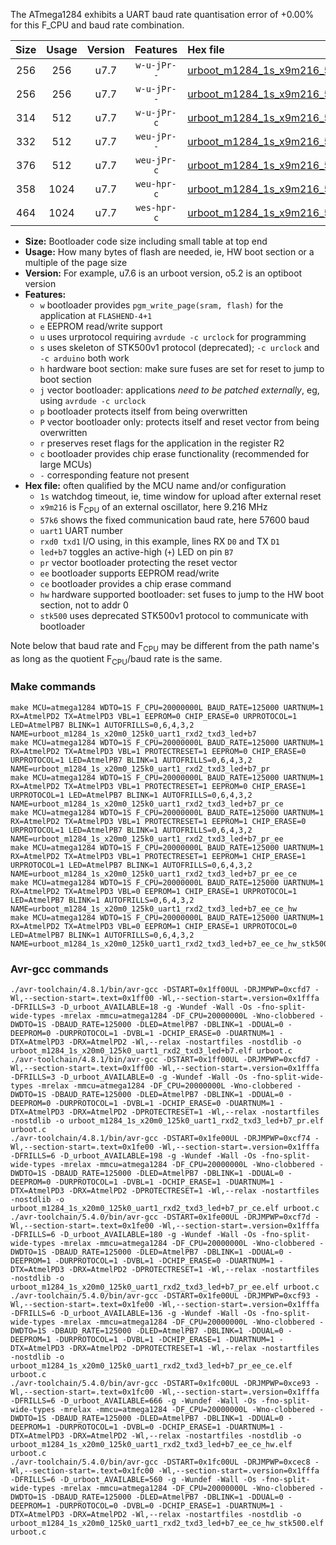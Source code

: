The ATmega1284 exhibits a UART baud rate quantisation error of +0.00% for this F_CPU and baud rate combination.

|Size|Usage|Version|Features|Hex file|
|:-:|:-:|:-:|:-:|:--|
|256|256|u7.7|`w-u-jPr--`|[urboot_m1284_1s_x9m216_57k6_uart1_rxd2_txd3_led+b7.hex](https://raw.githubusercontent.com/stefanrueger/urboot.hex/main/mcus/atmega1284/watchdog_1_s/external_oscillator_x/%2B9m216000_hz/%2B%2B57k6_baud/uart1_rxd2_txd3/led%2Bb7/urboot_m1284_1s_x9m216_57k6_uart1_rxd2_txd3_led%2Bb7.hex)|
|256|256|u7.7|`w-u-jPr--`|[urboot_m1284_1s_x9m216_57k6_uart1_rxd2_txd3_led+b7_pr.hex](https://raw.githubusercontent.com/stefanrueger/urboot.hex/main/mcus/atmega1284/watchdog_1_s/external_oscillator_x/%2B9m216000_hz/%2B%2B57k6_baud/uart1_rxd2_txd3/led%2Bb7/urboot_m1284_1s_x9m216_57k6_uart1_rxd2_txd3_led%2Bb7_pr.hex)|
|314|512|u7.7|`w-u-jPr-c`|[urboot_m1284_1s_x9m216_57k6_uart1_rxd2_txd3_led+b7_pr_ce.hex](https://raw.githubusercontent.com/stefanrueger/urboot.hex/main/mcus/atmega1284/watchdog_1_s/external_oscillator_x/%2B9m216000_hz/%2B%2B57k6_baud/uart1_rxd2_txd3/led%2Bb7/urboot_m1284_1s_x9m216_57k6_uart1_rxd2_txd3_led%2Bb7_pr_ce.hex)|
|332|512|u7.7|`weu-jPr--`|[urboot_m1284_1s_x9m216_57k6_uart1_rxd2_txd3_led+b7_pr_ee.hex](https://raw.githubusercontent.com/stefanrueger/urboot.hex/main/mcus/atmega1284/watchdog_1_s/external_oscillator_x/%2B9m216000_hz/%2B%2B57k6_baud/uart1_rxd2_txd3/led%2Bb7/urboot_m1284_1s_x9m216_57k6_uart1_rxd2_txd3_led%2Bb7_pr_ee.hex)|
|376|512|u7.7|`weu-jPr-c`|[urboot_m1284_1s_x9m216_57k6_uart1_rxd2_txd3_led+b7_pr_ee_ce.hex](https://raw.githubusercontent.com/stefanrueger/urboot.hex/main/mcus/atmega1284/watchdog_1_s/external_oscillator_x/%2B9m216000_hz/%2B%2B57k6_baud/uart1_rxd2_txd3/led%2Bb7/urboot_m1284_1s_x9m216_57k6_uart1_rxd2_txd3_led%2Bb7_pr_ee_ce.hex)|
|358|1024|u7.7|`weu-hpr-c`|[urboot_m1284_1s_x9m216_57k6_uart1_rxd2_txd3_led+b7_ee_ce_hw.hex](https://raw.githubusercontent.com/stefanrueger/urboot.hex/main/mcus/atmega1284/watchdog_1_s/external_oscillator_x/%2B9m216000_hz/%2B%2B57k6_baud/uart1_rxd2_txd3/led%2Bb7/urboot_m1284_1s_x9m216_57k6_uart1_rxd2_txd3_led%2Bb7_ee_ce_hw.hex)|
|464|1024|u7.7|`wes-hpr-c`|[urboot_m1284_1s_x9m216_57k6_uart1_rxd2_txd3_led+b7_ee_ce_hw_stk500.hex](https://raw.githubusercontent.com/stefanrueger/urboot.hex/main/mcus/atmega1284/watchdog_1_s/external_oscillator_x/%2B9m216000_hz/%2B%2B57k6_baud/uart1_rxd2_txd3/led%2Bb7/urboot_m1284_1s_x9m216_57k6_uart1_rxd2_txd3_led%2Bb7_ee_ce_hw_stk500.hex)|

- **Size:** Bootloader code size including small table at top end
- **Usage:** How many bytes of flash are needed, ie, HW boot section or a multiple of the page size
- **Version:** For example, u7.6 is an urboot version, o5.2 is an optiboot version
- **Features:**
  + `w` bootloader provides `pgm_write_page(sram, flash)` for the application at `FLASHEND-4+1`
  + `e` EEPROM read/write support
  + `u` uses urprotocol requiring `avrdude -c urclock` for programming
  + `s` uses skeleton of STK500v1 protocol (deprecated); `-c urclock` and `-c arduino` both work
  + `h` hardware boot section: make sure fuses are set for reset to jump to boot section
  + `j` vector bootloader: applications *need to be patched externally*, eg, using `avrdude -c urclock`
  + `p` bootloader protects itself from being overwritten
  + `P` vector bootloader only: protects itself and reset vector from being overwritten
  + `r` preserves reset flags for the application in the register R2
  + `c` bootloader provides chip erase functionality (recommended for large MCUs)
  + `-` corresponding feature not present
- **Hex file:** often qualified by the MCU name and/or configuration
  + `1s` watchdog timeout, ie, time window for upload after external reset
  + `x9m216` is F<sub>CPU</sub> of an external oscillator, here 9.216 MHz
  + `57k6` shows the fixed communication baud rate, here 57600 baud
  + `uart1` UART number
  + `rxd0 txd1` I/O using, in this example, lines RX `D0` and TX `D1`
  + `led+b7` toggles an active-high (`+`) LED on pin `B7`
  + `pr` vector bootloader protecting the reset vector
  + `ee` bootloader supports EEPROM read/write
  + `ce` bootloader provides a chip erase command
  + `hw` hardware supported bootloader: set fuses to jump to the HW boot section, not to addr 0
  + `stk500` uses deprecated STK500v1 protocol to communicate with bootloader


Note below that baud rate and F<sub>CPU</sub> may be different from the path name's as long as the quotient F<sub>CPU</sub>/baud rate is the same.

### Make commands
```
make MCU=atmega1284 WDTO=1S F_CPU=20000000L BAUD_RATE=125000 UARTNUM=1 RX=AtmelPD2 TX=AtmelPD3 VBL=1 EEPROM=0 CHIP_ERASE=0 URPROTOCOL=1 LED=AtmelPB7 BLINK=1 AUTOFRILLS=0,6,4,3,2 NAME=urboot_m1284_1s_x20m0_125k0_uart1_rxd2_txd3_led+b7
make MCU=atmega1284 WDTO=1S F_CPU=20000000L BAUD_RATE=125000 UARTNUM=1 RX=AtmelPD2 TX=AtmelPD3 VBL=1 PROTECTRESET=1 EEPROM=0 CHIP_ERASE=0 URPROTOCOL=1 LED=AtmelPB7 BLINK=1 AUTOFRILLS=0,6,4,3,2 NAME=urboot_m1284_1s_x20m0_125k0_uart1_rxd2_txd3_led+b7_pr
make MCU=atmega1284 WDTO=1S F_CPU=20000000L BAUD_RATE=125000 UARTNUM=1 RX=AtmelPD2 TX=AtmelPD3 VBL=1 PROTECTRESET=1 EEPROM=0 CHIP_ERASE=1 URPROTOCOL=1 LED=AtmelPB7 BLINK=1 AUTOFRILLS=0,6,4,3,2 NAME=urboot_m1284_1s_x20m0_125k0_uart1_rxd2_txd3_led+b7_pr_ce
make MCU=atmega1284 WDTO=1S F_CPU=20000000L BAUD_RATE=125000 UARTNUM=1 RX=AtmelPD2 TX=AtmelPD3 VBL=1 PROTECTRESET=1 EEPROM=1 CHIP_ERASE=0 URPROTOCOL=1 LED=AtmelPB7 BLINK=1 AUTOFRILLS=0,6,4,3,2 NAME=urboot_m1284_1s_x20m0_125k0_uart1_rxd2_txd3_led+b7_pr_ee
make MCU=atmega1284 WDTO=1S F_CPU=20000000L BAUD_RATE=125000 UARTNUM=1 RX=AtmelPD2 TX=AtmelPD3 VBL=1 PROTECTRESET=1 EEPROM=1 CHIP_ERASE=1 URPROTOCOL=1 LED=AtmelPB7 BLINK=1 AUTOFRILLS=0,6,4,3,2 NAME=urboot_m1284_1s_x20m0_125k0_uart1_rxd2_txd3_led+b7_pr_ee_ce
make MCU=atmega1284 WDTO=1S F_CPU=20000000L BAUD_RATE=125000 UARTNUM=1 RX=AtmelPD2 TX=AtmelPD3 VBL=0 EEPROM=1 CHIP_ERASE=1 URPROTOCOL=1 LED=AtmelPB7 BLINK=1 AUTOFRILLS=0,6,4,3,2 NAME=urboot_m1284_1s_x20m0_125k0_uart1_rxd2_txd3_led+b7_ee_ce_hw
make MCU=atmega1284 WDTO=1S F_CPU=20000000L BAUD_RATE=125000 UARTNUM=1 RX=AtmelPD2 TX=AtmelPD3 VBL=0 EEPROM=1 CHIP_ERASE=1 URPROTOCOL=0 LED=AtmelPB7 BLINK=1 AUTOFRILLS=0,6,4,3,2 NAME=urboot_m1284_1s_x20m0_125k0_uart1_rxd2_txd3_led+b7_ee_ce_hw_stk500
```

### Avr-gcc commands
```
./avr-toolchain/4.8.1/bin/avr-gcc -DSTART=0x1ff00UL -DRJMPWP=0xcfd7 -Wl,--section-start=.text=0x1ff00 -Wl,--section-start=.version=0x1fffa -DFRILLS=3 -D_urboot_AVAILABLE=18 -g -Wundef -Wall -Os -fno-split-wide-types -mrelax -mmcu=atmega1284 -DF_CPU=20000000L -Wno-clobbered -DWDTO=1S -DBAUD_RATE=125000 -DLED=AtmelPB7 -DBLINK=1 -DDUAL=0 -DEEPROM=0 -DURPROTOCOL=1 -DVBL=1 -DCHIP_ERASE=0 -DUARTNUM=1 -DTX=AtmelPD3 -DRX=AtmelPD2 -Wl,--relax -nostartfiles -nostdlib -o urboot_m1284_1s_x20m0_125k0_uart1_rxd2_txd3_led+b7.elf urboot.c
./avr-toolchain/4.8.1/bin/avr-gcc -DSTART=0x1ff00UL -DRJMPWP=0xcfd7 -Wl,--section-start=.text=0x1ff00 -Wl,--section-start=.version=0x1fffa -DFRILLS=3 -D_urboot_AVAILABLE=0 -g -Wundef -Wall -Os -fno-split-wide-types -mrelax -mmcu=atmega1284 -DF_CPU=20000000L -Wno-clobbered -DWDTO=1S -DBAUD_RATE=125000 -DLED=AtmelPB7 -DBLINK=1 -DDUAL=0 -DEEPROM=0 -DURPROTOCOL=1 -DVBL=1 -DCHIP_ERASE=0 -DUARTNUM=1 -DTX=AtmelPD3 -DRX=AtmelPD2 -DPROTECTRESET=1 -Wl,--relax -nostartfiles -nostdlib -o urboot_m1284_1s_x20m0_125k0_uart1_rxd2_txd3_led+b7_pr.elf urboot.c
./avr-toolchain/4.8.1/bin/avr-gcc -DSTART=0x1fe00UL -DRJMPWP=0xcf74 -Wl,--section-start=.text=0x1fe00 -Wl,--section-start=.version=0x1fffa -DFRILLS=6 -D_urboot_AVAILABLE=198 -g -Wundef -Wall -Os -fno-split-wide-types -mrelax -mmcu=atmega1284 -DF_CPU=20000000L -Wno-clobbered -DWDTO=1S -DBAUD_RATE=125000 -DLED=AtmelPB7 -DBLINK=1 -DDUAL=0 -DEEPROM=0 -DURPROTOCOL=1 -DVBL=1 -DCHIP_ERASE=1 -DUARTNUM=1 -DTX=AtmelPD3 -DRX=AtmelPD2 -DPROTECTRESET=1 -Wl,--relax -nostartfiles -nostdlib -o urboot_m1284_1s_x20m0_125k0_uart1_rxd2_txd3_led+b7_pr_ce.elf urboot.c
./avr-toolchain/5.4.0/bin/avr-gcc -DSTART=0x1fe00UL -DRJMPWP=0xcf7d -Wl,--section-start=.text=0x1fe00 -Wl,--section-start=.version=0x1fffa -DFRILLS=6 -D_urboot_AVAILABLE=180 -g -Wundef -Wall -Os -fno-split-wide-types -mrelax -mmcu=atmega1284 -DF_CPU=20000000L -Wno-clobbered -DWDTO=1S -DBAUD_RATE=125000 -DLED=AtmelPB7 -DBLINK=1 -DDUAL=0 -DEEPROM=1 -DURPROTOCOL=1 -DVBL=1 -DCHIP_ERASE=0 -DUARTNUM=1 -DTX=AtmelPD3 -DRX=AtmelPD2 -DPROTECTRESET=1 -Wl,--relax -nostartfiles -nostdlib -o urboot_m1284_1s_x20m0_125k0_uart1_rxd2_txd3_led+b7_pr_ee.elf urboot.c
./avr-toolchain/5.4.0/bin/avr-gcc -DSTART=0x1fe00UL -DRJMPWP=0xcf93 -Wl,--section-start=.text=0x1fe00 -Wl,--section-start=.version=0x1fffa -DFRILLS=6 -D_urboot_AVAILABLE=136 -g -Wundef -Wall -Os -fno-split-wide-types -mrelax -mmcu=atmega1284 -DF_CPU=20000000L -Wno-clobbered -DWDTO=1S -DBAUD_RATE=125000 -DLED=AtmelPB7 -DBLINK=1 -DDUAL=0 -DEEPROM=1 -DURPROTOCOL=1 -DVBL=1 -DCHIP_ERASE=1 -DUARTNUM=1 -DTX=AtmelPD3 -DRX=AtmelPD2 -DPROTECTRESET=1 -Wl,--relax -nostartfiles -nostdlib -o urboot_m1284_1s_x20m0_125k0_uart1_rxd2_txd3_led+b7_pr_ee_ce.elf urboot.c
./avr-toolchain/5.4.0/bin/avr-gcc -DSTART=0x1fc00UL -DRJMPWP=0xce93 -Wl,--section-start=.text=0x1fc00 -Wl,--section-start=.version=0x1fffa -DFRILLS=6 -D_urboot_AVAILABLE=666 -g -Wundef -Wall -Os -fno-split-wide-types -mrelax -mmcu=atmega1284 -DF_CPU=20000000L -Wno-clobbered -DWDTO=1S -DBAUD_RATE=125000 -DLED=AtmelPB7 -DBLINK=1 -DDUAL=0 -DEEPROM=1 -DURPROTOCOL=1 -DVBL=0 -DCHIP_ERASE=1 -DUARTNUM=1 -DTX=AtmelPD3 -DRX=AtmelPD2 -Wl,--relax -nostartfiles -nostdlib -o urboot_m1284_1s_x20m0_125k0_uart1_rxd2_txd3_led+b7_ee_ce_hw.elf urboot.c
./avr-toolchain/5.4.0/bin/avr-gcc -DSTART=0x1fc00UL -DRJMPWP=0xcec8 -Wl,--section-start=.text=0x1fc00 -Wl,--section-start=.version=0x1fffa -DFRILLS=6 -D_urboot_AVAILABLE=560 -g -Wundef -Wall -Os -fno-split-wide-types -mrelax -mmcu=atmega1284 -DF_CPU=20000000L -Wno-clobbered -DWDTO=1S -DBAUD_RATE=125000 -DLED=AtmelPB7 -DBLINK=1 -DDUAL=0 -DEEPROM=1 -DURPROTOCOL=0 -DVBL=0 -DCHIP_ERASE=1 -DUARTNUM=1 -DTX=AtmelPD3 -DRX=AtmelPD2 -Wl,--relax -nostartfiles -nostdlib -o urboot_m1284_1s_x20m0_125k0_uart1_rxd2_txd3_led+b7_ee_ce_hw_stk500.elf urboot.c
```

